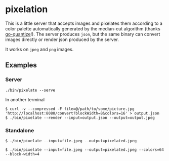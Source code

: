 # pixelation
This is a little server that accepts images and pixelates them according to a color palette automatically
generated by the median-cut algorithm (thanks [go-quantize](https://github.com/ericpauley/go-quantize)!).  The server produces `json`, but the same
binary can convert images directly or render json produced by the server.

It works on `jpeg` and `png` images.

## Examples
### Server
```
./bin/pixelate --serve
```
In another terminal
```
$ curl -v --compressed -F file=@/path/to/some/picture.jpg 'http://localhost:8080/convert?blockWidth=8&colors=16' > output.json
$ ./bin/pixelate --render --input=output.json --output=output.jpeg
```

### Standalone
```
$ ./bin/pixelate --input=file.jpeg --output=pixelated.jpeg

$ ./bin/pixelate --input=file.jpeg --output=pixelated.jpeg --colors=64 --block-width=4
```
